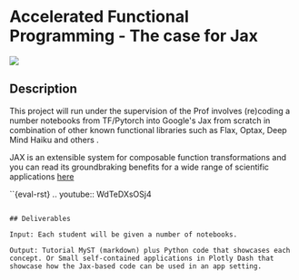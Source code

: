 # Accelerated Functional Programming - The case for Jax

![](images/jax_logo_250px.png)

## Description

This project will run under the supervision of the Prof involves (re)coding a number notebooks from TF/Pytorch  into Google's Jax from scratch in combination of other known functional libraries such as Flax, Optax, Deep Mind Haiku and others .  

JAX is an extensible system for composable function transformations and you can read its groundbraking benefits for a wide range of scientific applications [here](https://github.com/google/jax)

``{eval-rst}
.. youtube:: WdTeDXsOSj4
```

## Deliverables

Input: Each student will be given a number of notebooks.

Output: Tutorial MyST (markdown) plus Python code that showcases each concept. Or Small self-contained applications in Plotly Dash that showcase how the Jax-based code can be used in an app setting.  


